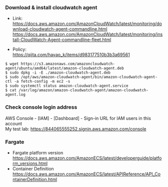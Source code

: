 ### Download & install cloudwatch agent
- Link:<br>
https://docs.aws.amazon.com/AmazonCloudWatch/latest/monitoring/download-cloudwatch-agent-commandline.html<br>
https://docs.aws.amazon.com/AmazonCloudWatch/latest/monitoring/install-CloudWatch-Agent-commandline-fleet.html

- Policy:<br>
https://qiita.com/hayao_k/items/d983177510b3b3a69561

~~~
$ wget https://s3.amazonaws.com/amazoncloudwatch-agent/ubuntu/amd64/latest/amazon-cloudwatch-agent.deb
$ sudo dpkg -i -E ./amazon-cloudwatch-agent.deb
$ sudo /opt/aws/amazon-cloudwatch-agent/bin/amazon-cloudwatch-agent-ctl -a fetch-config -m ec2 -s
$ sudo systemctl status amazon-cloudwatch-agent.service
$ cat /var/log/amazon/amazon-cloudwatch-agent/amazon-cloudwatch-agent.log
~~~

### Check console login address
AWS Console - [IAM] - [Dashboard] - Sign-in URL for IAM users in this account<br>
My test lab: https://844065555252.signin.aws.amazon.com/console

### Fargate
- Fargate platform version<br>
https://docs.aws.amazon.com/AmazonECS/latest/developerguide/platform_versions.html
- Container Definition<br>
https://docs.aws.amazon.com/AmazonECS/latest/APIReference/API_ContainerDefinition.html
